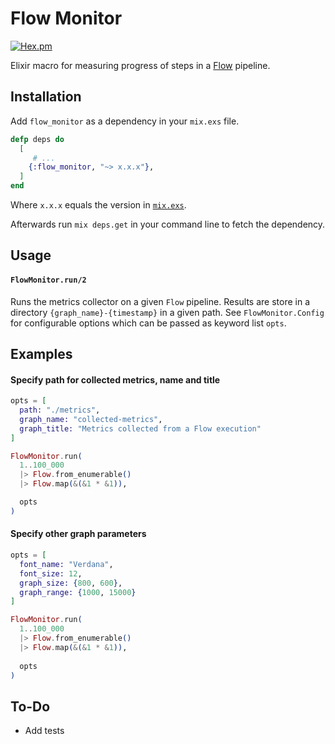 # Flow Monitor

[![Hex.pm](https://img.shields.io/hexpm/v/flow_monitor.svg)](https://hex.pm/packages/flow_monitor)

Elixir macro for measuring progress of steps in a [Flow](https://hexdocs.pm/flow/Flow.html) pipeline.

## Installation

Add `flow_monitor` as a dependency in your `mix.exs` file.

```elixir
defp deps do
  [
     # ...
    {:flow_monitor, "~> x.x.x"},
  ]
end
```

Where `x.x.x` equals the version in [`mix.exs`](mix.exs).

Afterwards run `mix deps.get` in your command line to fetch the dependency.

## Usage

#### `FlowMonitor.run/2`

Runs the metrics collector on a given `Flow` pipeline.
Results are store in a directory `{graph_name}-{timestamp}` in a given path.
See `FlowMonitor.Config` for configurable options which can be passed as keyword list `opts`.

## Examples

#### Specify path for collected metrics, name and title

```elixir
opts = [
  path: "./metrics",
  graph_name: "collected-metrics",
  graph_title: "Metrics collected from a Flow execution"
]

FlowMonitor.run(
  1..100_000
  |> Flow.from_enumerable()
  |> Flow.map(&(&1 * &1)),

  opts
)
```

#### Specify other graph parameters

```elixir
opts = [
  font_name: "Verdana",
  font_size: 12,
  graph_size: {800, 600},
  graph_range: {1000, 15000}
]

FlowMonitor.run(
  1..100_000
  |> Flow.from_enumerable()
  |> Flow.map(&(&1 * &1)),
  
  opts
)
```

## To-Do

 - Add tests
